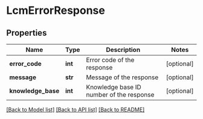 # LcmErrorResponse

## Properties
Name | Type | Description | Notes
------------ | ------------- | ------------- | -------------
**error_code** | **int** | Error code of the response | [optional] 
**message** | **str** | Message of the response | [optional] 
**knowledge_base** | **int** | Knowledge base ID number of the response | [optional] 

[[Back to Model list]](../README.md#documentation-for-models) [[Back to API list]](../README.md#documentation-for-api-endpoints) [[Back to README]](../README.md)

